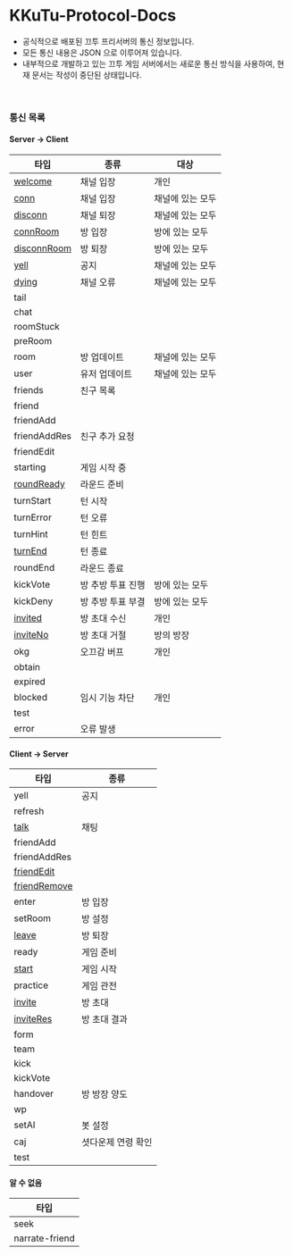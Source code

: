 # KKuTu-Protocol-Docs
* 공식적으로 배포된 끄투 프리서버의 통신 정보입니다.
* 모든 통신 내용은 JSON 으로 이루어져 있습니다.
* 내부적으로 개발하고 있는 끄투 게임 서버에서는 새로운 통신 방식을 사용하여, 현재 문서는 작성이 중단된 상태입니다.

<br>

<!--
편집시 안내 사항
※ 통신 목록에 존재하는 타입별로 .md 파일을 생성하여 링크를 걸어주세요.
※ 테이블 작성은 http://www.tablesgenerator.com/markdown_tables 를 이용하면, 쉽게 가능합니다.
-->
### 통신 목록
#### Server -> Client

| 타입                                                | 종류              | 대상             |
|-----------------------------------------------------|-------------------|------------------|
| [welcome](/Server%20to%20Client/welcome.md)         | 채널 입장         | 개인             |
| [conn](/Server%20to%20Client/conn.md)               | 채널 입장         | 채널에 있는 모두 |
| [disconn](/Server%20to%20Client/disconn.md)         | 채널 퇴장         | 채널에 있는 모두 |
| [connRoom](/Server%20to%20Client/connRoom.md)       | 방 입장           | 방에 있는 모두   |
| [disconnRoom](/Server%20to%20Client/disconnRoom.md) | 방 퇴장           | 방에 있는 모두   |
| [yell](/Server%20to%20Client/yell.md)               | 공지              | 채널에 있는 모두 |
| [dying](/Server%20to%20Client/dying.md)             | 채널 오류         | 채널에 있는 모두 |
| tail                                                |                   |                  |
| chat                                                |                   |                  |
| roomStuck                                           |                   |                  |
| preRoom                                             |                   |                  |
| room                                                | 방 업데이트       | 채널에 있는 모두 |
| user                                                | 유저 업데이트     | 채널에 있는 모두 |
| friends                                             | 친구 목록         |                  |
| friend                                              |                   |                  |
| friendAdd                                           |                   |                  |
| friendAddRes                                        | 친구 추가 요청    |                  |
| friendEdit                                          |                   |                  |
| starting                                            | 게임 시작 중      |                  |
| [roundReady](/Server%20to%20Client/roundReady.md)   | 라운드 준비       |                  |
| turnStart                                           | 턴 시작           |                  |
| turnError                                           | 턴 오류           |                  |
| turnHint                                            | 턴 힌트           |                  |
| [turnEnd](/Server%20to%20Client/turnEnd.md)         | 턴 종료           |                  |
| roundEnd                                            | 라운드 종료       |                  |
| kickVote                                            | 방 추방 투표 진행 | 방에 있는 모두   |
| kickDeny                                            | 방 추방 투표 부결 | 방에 있는 모두   |
| [invited](/Server%20to%20Client/invited.md)         | 방 초대 수신      | 개인             |
| [inviteNo](/Server%20to%20Client/inviteNo.md)       | 방 초대 거절      | 방의 방장        |
| okg                                                 | 오끄감 버프       | 개인             |
| obtain                                              |                   |                  |
| expired                                             |                   |                  |
| blocked                                             | 임시 기능 차단    | 개인             |
| test                                                |                   |                  |
| error                                               | 오류 발생         |                  |

#### Client -> Server

| 타입                                                  | 종류               |
|-------------------------------------------------------|--------------------|
| yell                                                  | 공지               |
| refresh                                               |                    |
| [talk](/Client%20to%20Server/talk.md)                 | 채팅               |
| friendAdd                                             |                    |
| friendAddRes                                          |                    |
| [friendEdit](/Client%20to%20Server/friendEdit.md)     |                    |
| [friendRemove](/Client%20to%20Server/friendRemove.md) |                    |
| enter                                                 | 방 입장            |
| setRoom                                               | 방 설정            |
| [leave](/Client%20to%20Server/leave.md)               | 방 퇴장            |
| ready                                                 | 게임 준비          |
| [start](/Client%20to%20Server/start.md)               | 게임 시작          |
| practice                                              | 게임 관전          |
| [invite](/Client%20to%20Server/invite.md)             | 방 초대            |
| [inviteRes](/Client%20to%20Server/inviteRes.md)       | 방 초대 결과       |
| form                                                  |                    |
| team                                                  |                    |
| kick                                                  |                    |
| kickVote                                              |                    |
| handover                                              | 방 방장 양도       |
| wp                                                    |                    |
| setAI                                                 | 봇 설정            |
| caj                                                   | 셧다운제 연령 확인 |
| test                                                  |                    |

#### 알 수 없음

| 타입           |
|----------------|
| seek           |
| narrate-friend |
